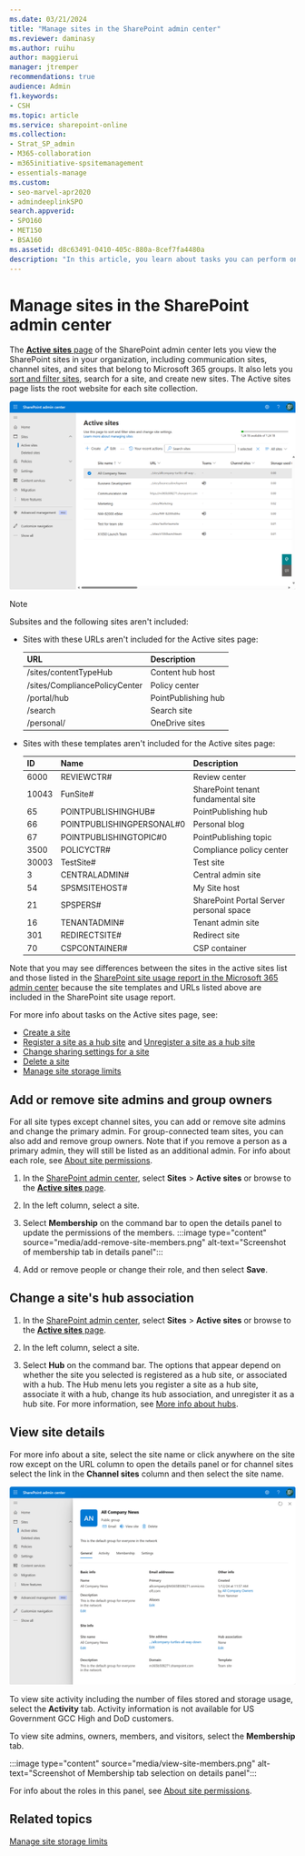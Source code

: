 ```yaml
---
ms.date: 03/21/2024    
title: "Manage sites in the SharePoint admin center"
ms.reviewer: daminasy
ms.author: ruihu
author: maggierui
manager: jtremper
recommendations: true
audience: Admin
f1.keywords:
- CSH
ms.topic: article
ms.service: sharepoint-online
ms.collection:  
- Strat_SP_admin
- M365-collaboration
- m365initiative-spsitemanagement
- essentials-manage
ms.custom:
- seo-marvel-apr2020
- admindeeplinkSPO
search.appverid:
- SPO160
- MET150
- BSA160
ms.assetid: d8c63491-0410-405c-880a-8cef7fa4480a
description: "In this article, you learn about tasks you can perform on the Active sites page of the SharePoint admin center, such as view site details, view and change site membership, and change a site's hub association."
---
```


# Manage sites in the SharePoint admin center

The <a href="https://go.microsoft.com/fwlink/?linkid=2185220" target="_blank">**Active sites** page</a> of the SharePoint admin center lets you view the SharePoint sites in your organization, including communication sites, channel sites, and sites that belong to Microsoft 365 groups. It also lets you [sort and filter sites](customize-admin-center-site-list.md), search for a site, and create new sites. The Active sites page lists the root website for each site collection.
  
![Active sites page](media/sharepoint-admin-center-active-site.png)

> [!NOTE]
> Subsites and the following sites aren't included:

- Sites with these URLs aren't included for the Active sites page:
  
   |**URL**|**Description**|
   |:-----|:-----|
   |/sites/contentTypeHub |Content hub host |
   |/sites/CompliancePolicyCenter |Policy center |
   |/portal/hub |PointPublishing hub |
   |/search |Search site |
   |/personal/ |OneDrive sites |

- Sites with these templates aren't included for the Active sites page:

   |**ID**|**Name**|**Description**|
   |:-----|:-----|:-----|
   |6000 |REVIEWCTR# |Review center |
   |10043 |FunSite# |SharePoint tenant fundamental site |
   |65 |POINTPUBLISHINGHUB# |PointPublishing hub |
   |66 |POINTPUBLISHINGPERSONAL#0 |Personal blog |
   |67 |POINTPUBLISHINGTOPIC#0 |PointPublishing topic |
   |3500 |POLICYCTR# |Compliance policy center |
   |30003 |TestSite# |Test site |
   |3 |CENTRALADMIN# |Central admin site |
   |54 |SPSMSITEHOST# |My Site host |
   |21 |SPSPERS# |SharePoint Portal Server personal space |
   |16 |TENANTADMIN# |Tenant admin site |
   |301 |REDIRECTSITE# |Redirect site |
   |70 |CSPCONTAINER# |CSP container |

Note that you may see differences between the sites in the active sites list and those listed in the [SharePoint site usage report in the Microsoft 365 admin center](/microsoft-365/admin/activity-reports/sharepoint-site-usage-ww) because the site templates and URLs listed above are included in the SharePoint site usage report.

For more info about tasks on the Active sites page, see:

- [Create a site](create-site-collection.md)
- [Register a site as a hub site](create-hub-site.md) and [Unregister a site as a hub site](remove-hub-site.md)
- [Change sharing settings for a site](change-external-sharing-site.md)  
- [Delete a site](delete-site-collection.md)
- [Manage site storage limits](manage-site-collection-storage-limits.md)

## Add or remove site admins and group owners
<a name="addremoveadmins"> </a>

For all site types except channel sites, you can add or remove site admins and change the primary admin. For group-connected team sites, you can also add and remove group owners. Note that if you remove a person as a primary admin, they will still be listed as an additional admin. For info about each role, see [About site permissions](site-permissions.md).

1. In the [SharePoint admin center](https://go.microsoft.com/fwlink/?linkid=2185219), select **Sites** > **Active sites** or browse to the <a href="https://go.microsoft.com/fwlink/?linkid=2185220" target="_blank">**Active sites** page</a>.

2. In the left column, select a site. 
    
3. Select **Membership** on the command bar to open the details panel to update the permissions of the members.
   :::image type="content" source="media/add-remove-site-members.png" alt-text="Screenshot of membership tab in details panel":::

4. Add or remove people or change their role, and then select **Save**.
    
## Change a site's hub association
<a name="hubsite"> </a>
  
1. In the [SharePoint admin center](https://go.microsoft.com/fwlink/?linkid=2185219), select **Sites** > **Active sites** or browse to the <a href="https://go.microsoft.com/fwlink/?linkid=2185220" target="_blank">**Active sites** page</a>.

2. In the left column, select a site. 
    
3. Select **Hub** on the command bar. The options that appear depend on whether the site you selected is registered as a hub site, or associated with a hub. The Hub menu lets you register a site as a hub site, associate it with a hub, change its hub association, and unregister it as a hub site. For more information, see [More info about hubs](planning-hub-sites.md).

## View site details
<a name="viewsitedetails"> </a>

For more info about a site, select the site name or click anywhere on the site row except on the URL column to open the details panel or for channel sites select the link in the **Channel sites** column and then select the site name.
  
![The General tab of the details panel](media/site-details.png)
  
To view site activity including the number of files stored and storage usage, select the **Activity** tab. Activity information is not available for US Government GCC High and DoD customers.
  
To view site admins, owners, members, and visitors, select the **Membership** tab.

:::image type="content" source="media/view-site-members.png" alt-text="Screenshot of Membership tab selection on details panel":::
  
For info about the roles in this panel, see [About site permissions](site-permissions.md).

## Related topics

[Manage site storage limits](manage-site-collection-storage-limits.md)


